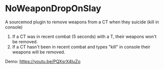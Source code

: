 # NoWeaponDropOnSlay
A sourcemod plugin to remove weapons from a CT when they suicide (kill in console)

1. If a CT was in recent combat (5 seconds) with a T, their weapons won't be removed.
2. If a CT hasn't been in recent combat and types "kill" in console their weapons will be removed.

Demo: https://youtu.be/PQXsrX4IuZo 
